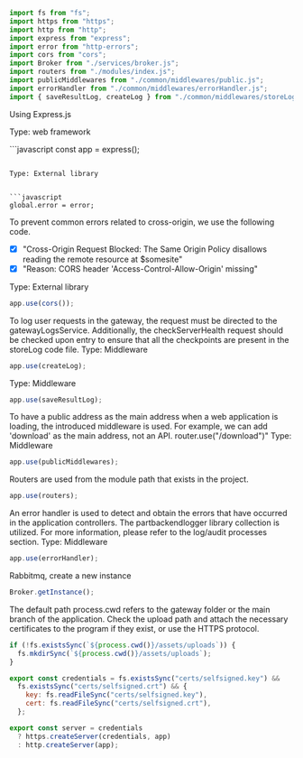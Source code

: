 

```javascript
import fs from "fs";
import https from "https";
import http from "http";
import express from "express";
import error from "http-errors";
import cors from "cors";
import Broker from "./services/broker.js";
import routers from "./modules/index.js";
import publicMiddlewares from "./common/middlewares/public.js";
import errorHandler from "./common/middlewares/errorHandler.js";
import { saveResultLog, createLog } from "./common/middlewares/storeLog.js";
```

Using Express.js

Type: web framework


‍‍‍‍‍‍‍```javascript
‍‍‍const app = express();
```

Type: External library


```javascript
global.error = error;
```

To prevent common errors related to cross-origin, we use the following code.

-[x] "Cross-Origin Request Blocked: The Same Origin Policy disallows reading the remote resource at $somesite"
-[x] "Reason: CORS header 'Access-Control-Allow-Origin' missing"

Type: External library

```javascript
app.use(cors());
```

To log user requests in the gateway, the request must be directed to the gatewayLogsService. Additionally, the checkServerHealth request should be checked upon entry to ensure that all the checkpoints are present in the storeLog code file.
Type: Middleware


```javascript
app.use(createLog);
```

Type: Middleware

```javascript
app.use(saveResultLog);
```

To have a public address as the main address when a web application is loading, the introduced middleware is used. For example, we can add 'download' as the main address, not an API. router.use("/download")" 
Type: Middleware

```javascript
app.use(publicMiddlewares);
```


Routers are used from the module path that exists in the project.

```javascript
app.use(routers);
```

An error handler is used to detect and obtain the errors that have occurred in the application controllers. The partbackendlogger library collection is utilized. For more information, please refer to the log/audit processes section.
Type: Middleware


```javascript
app.use(errorHandler);
```

Rabbitmq, create a new instance

```javascript
Broker.getInstance();
```

The default path process.cwd refers to the gateway folder or the main branch of the application. Check the upload path and attach the necessary certificates to the program if they exist, or use the HTTPS protocol.

```javascript
if (!fs.existsSync(`${process.cwd()}/assets/uploads`)) {
  fs.mkdirSync(`${process.cwd()}/assets/uploads`);
}

export const credentials = fs.existsSync("certs/selfsigned.key") &&
  fs.existsSync("certs/selfsigned.crt") && {
    key: fs.readFileSync("certs/selfsigned.key"),
    cert: fs.readFileSync("certs/selfsigned.crt"),
  };

export const server = credentials
  ? https.createServer(credentials, app)
  : http.createServer(app);
```
